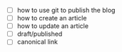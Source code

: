 - [ ] how to use git to publish the blog
- [ ] how to create an article
- [ ] how to update an article
- [ ] draft/published
- [ ] canonical link

